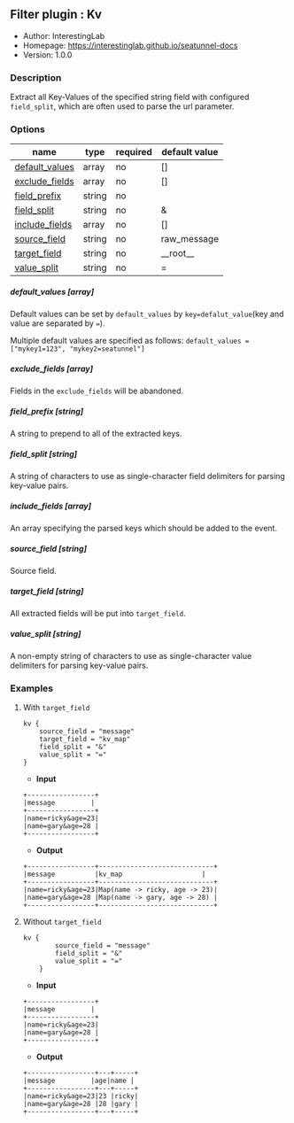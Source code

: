 ## Filter plugin : Kv

* Author: InterestingLab
* Homepage: https://interestinglab.github.io/seatunnel-docs
* Version: 1.0.0

### Description

Extract all Key-Values of the specified string field with configured `field_split`, which are often used to parse the url parameter.


### Options

| name | type | required | default value |
| --- | --- | --- | --- |
| [default_values](#default_values-array) | array | no | [] |
| [exclude_fields](#exclude_fields-array) | array | no | [] |
| [field_prefix](#field_prefix-string) | string | no |  |
| [field_split](#field_split-string) | string | no | & |
| [include_fields](#include_fields-array) | array | no | [] |
| [source_field](#source_field-string) | string | no | raw_message |
| [target_field](#target_field-string) | string | no | \_\_root\_\_ |
| [value_split](#value_split-string) | string | no | = |

##### default_values [array]

Default values can be set by `default_values` by `key=defalut_value`(key and value are separated by `=`).

Multiple default values are specified as follows: `default_values = ["mykey1=123", "mykey2=seatunnel"]`

##### exclude_fields [array]

Fields in the `exclude_fields` will be abandoned.

##### field_prefix [string]

A string to prepend to all of the extracted keys.

##### field_split [string]

A string of characters to use as single-character field delimiters for parsing key-value pairs.

##### include_fields [array]

An array specifying the parsed keys which should be added to the event.

##### source_field [string]

Source field.

##### target_field [string]

All extracted fields will be put into `target_field`.

##### value_split [string]

A non-empty string of characters to use as single-character value delimiters for parsing key-value pairs.

### Examples

1. With `target_field`

    ```
    kv {
        source_field = "message"
        target_field = "kv_map"
        field_split = "&"
        value_split = "="
    }
    ```

    * **Input**

    ```
    +-----------------+
    |message         |
    +-----------------+
    |name=ricky&age=23|
    |name=gary&age=28 |
    +-----------------+
    ```

    * **Output**

    ```
    +-----------------+-----------------------------+
    |message          |kv_map                    |
    +-----------------+-----------------------------+
    |name=ricky&age=23|Map(name -> ricky, age -> 23)|
    |name=gary&age=28 |Map(name -> gary, age -> 28) |
    +-----------------+-----------------------------+
    ```


2. Without `target_field`

    ```
    kv {
            source_field = "message"
            field_split = "&"
            value_split = "="
        }
    ```

    * **Input**

    ```
    +-----------------+
    |message         |
    +-----------------+
    |name=ricky&age=23|
    |name=gary&age=28 |
    +-----------------+
    ```

    * **Output**

    ```
    +-----------------+---+-----+
    |message         |age|name |
    +-----------------+---+-----+
    |name=ricky&age=23|23 |ricky|
    |name=gary&age=28 |28 |gary |
    +-----------------+---+-----+

    ```
